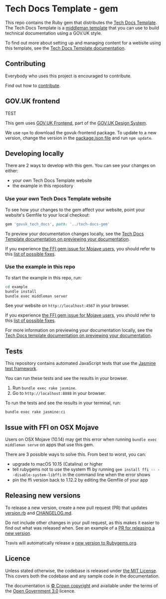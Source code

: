 # Tech Docs Template - gem

This repo contains the Ruby gem that distributes the [Tech Docs Template][tdt-template]. The Tech Docs Template is a [middleman template][mmt] that
you can use to build technical documentation using a GOV.UK style.

To find out more about setting up and managing content for a website using this template, see the [Tech Docs Template documentation][tdt-docs].

## Contributing

Everybody who uses this project is encouraged to contribute.

Find out how to [contribute](https://tdt-documentation.london.cloudapps.digital/support/#contribute).

## GOV.UK frontend

TEST

This gem uses [GOV.UK Frontend](https://github.com/alphagov/govuk-frontend), part of the [GOV.UK Design System](https://design-system.service.gov.uk/).

We use `npm` to download the govuk-frontend package. To update to a new version, change the version in the [package.json file](package.json) and run `npm update`.

## Developing locally

There are 2 ways to develop with this gem. You can see your changes on either:

- your own Tech Docs Template website
- the example in this repository

### Use your own Tech Docs Template website

To see how your changes to the gem affect your website, point your website's Gemfile to your local checkout:

```rb
gem 'govuk_tech_docs', path: '../tech-docs-gem'
```

To preview your documentation changes locally, see the [Tech Docs Template documentation on previewing your documentation](https://tdt-documentation.london.cloudapps.digital/create_project/preview/#preview-your-documentation).

If you experience [the FFI gem issue for Mojave users](https://github.com/alphagov/tech-docs-gem/issues/254), you should refer to this [list of possible fixes](#issue-with-ffi-on-osx-mohave).

### Use the example in this repo

To start the example in this repo, run:

```sh
cd example
bundle install
bundle exec middleman server
```

See your website on `http://localhost:4567` in your browser.

If you experience [the FFI gem issue for Mojave users](https://github.com/alphagov/tech-docs-gem/issues/254), you should refer to this [list of possible fixes](#issue-with-ffi-on-osx-mohave).

For more information on previewing your documentation locally, see the [Tech Docs template documentation on previewing your documentation](https://tdt-documentation.london.cloudapps.digital/create_project/preview/#preview-your-documentation).

## Tests

This repository contains automated JavaScript tests that use the [Jasmine test framework][jas].

You can run these tests and see the results in your browser.

1. Run `bundle exec rake jasmine`.
2. Go to `http://localhost:8888` in your browser.

To run the tests and see the results in your terminal, run:

```
bundle exec rake jasmine:ci
```

## Issue with FFI on OSX Mojave

Users on OSX Mojave (10.14) may get this error when running `bundle exec middleman serve` on apps that use this gem.

There are 3 possible ways to solve this. From best to worst, you can:

* upgrade to macOS 10.15 (Catalina) or higher
* tell rubygems not to use the system ffi by running `gem install ffi -- --disable-system-libffi` in the command line when the error shows
* pin the ffi version back to 1.12.2 by editing the Gemfile of your app

## Releasing new versions

To release a new version, create a new pull request (PR) that updates [version.rb](lib/govuk_tech_docs/version.rb) and [CHANGELOG.md](CHANGELOG.md).

Do not include other changes in your pull request, as this makes it easier to find out what was released when. See an example of a [PR for releasing a new version](https://github.com/alphagov/tech-docs-gem/pull/15).

Travis will automatically release a [new version to Rubygems.org](https://rubygems.org/gems/govuk_tech_docs).

## Licence

Unless stated otherwise, the codebase is released under [the MIT License][mit]. This covers both the codebase and any sample code in the documentation.

The documentation is [© Crown copyright][copyright] and available under the terms of the [Open Government 3.0][ogl] licence.

[mit]: LICENCE
[copyright]: http://www.nationalarchives.gov.uk/information-management/re-using-public-sector-information/uk-government-licensing-framework/crown-copyright/
[ogl]: http://www.nationalarchives.gov.uk/doc/open-government-licence/version/3/
[tdt-docs]: https://tdt-documentation.london.cloudapps.digital
[tdt-template]: https://github.com/alphagov/tech-docs-template
[tdt-readme]: https://github.com/alphagov/tech-docs-template/blob/main/README.md
[mmt]: https://middlemanapp.com/advanced/project_templates/

[jas]: https://jasmine.github.io/
